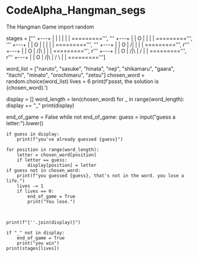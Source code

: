 # CodeAlpha_Hangman_segs
The Hangman Game 
import random

stages = ['''
  +---+
  |   |
      |
      |
      |
      |
=========''', '''
  +---+
  |   |
  O   |
      |
      |
      |
=========''', '''
  +---+
  |   |
  O   |
  |   |
      |
      |
=========''', '''
  +---+
  |   |
  O   |
 /|   |
      |
      |
=========''', r'''
  +---+
  |   |
  O   |
 /|\  |
      |
      |
=========''', r'''
  +---+
  |   |
  O   |
 /|\  |
 /    |
      |
=========''', r'''
  +---+
  |   |
  O   |
 /|\  |
 / \  |
      |
=========''']



word_list = ["naruto", "sasuke", "hinata", "neji", "shikamaru", "gaara",
             "itachi", "minato", "orochimaru", "zetsu"]
chosen_word = random.choice(word_list)
lives = 6
print(f'pssst, the solution is {chosen_word}.')

display = []
word_length = len(chosen_word)
for _ in range(word_length):
    display += "_"
print(display)


end_of_game = False
while not end_of_game:
    guess = input("guess a letter:").lower()

    if guess in display:
        print(f"you've already guessed {guess}")

    for position in range(word_length):
        letter = chosen_word[position]
        if letter == guess:
            display[position] = letter
    if guess not in chosen_word:
        print(f"you guessed {guess}, that's not in the word. you lose a life.")
        lives -= 1
        if lives == 0:
            end_of_game = True
            print("You lose.")



    print(f"{''.join(display)}")

    if "_" not in display:
        end_of_game = True
        print("you win")
    print(stages[lives])

